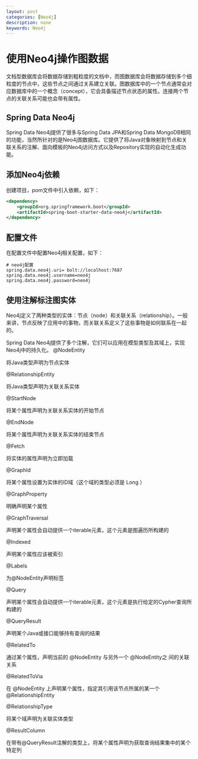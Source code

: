 ```yaml
---
layout: post
categories: [Neo4j]
description: none
keywords: Neo4j
---
```

# 使用Neo4j操作图数据
文档型数据库会将数据存储到粗粒度的文档中，而图数据库会将数据存储到多个细粒度的节点中，这些节点之间通过关系建立关联。图数据库中的一个节点通常会对应数据库中的一个概念（concept），它会具备描述节点状态的属性。连接两个节点的关联关系可能也会带有属性。

## Spring Data Neo4j
Spring Data Neo4j提供了很多与Spring Data JPA和Spring Data MongoDB相同的功能，当然所针对的是Neo4j图数据库。它提供了将Java对象映射到节点和关联关系的注解、面向模板的Neo4j访问方式以及Repository实现的自动化生成功能。

## 添加Neo4j依赖
创建项目，pom文件中引入依赖，如下：
```xml
<dependency>
    <groupId>org.springframework.boot</groupId>
    <artifactId>spring-boot-starter-data-neo4j</artifactId>
</dependency>
```
## 配置文件
在配置文件中配置Neo4j相关配置，如下：
```properties
# neo4j配置
spring.data.neo4j.uri= bolt://localhost:7687
spring.data.neo4j.username=neo4j
spring.data.neo4j.password=neo4j
```

## 使用注解标注图实体
Neo4j定义了两种类型的实体：节点（node）和关联关系（relationship）。一般来讲，节点反映了应用中的事物，而关联关系定义了这些事物是如何联系在一起的。

Spring Data Neo4j提供了多个注解，它们可以应用在模型类型及其域上，实现Neo4j中的持久化。
@NodeEntity


将Java类型声明为节点实体


@RelationshipEntity


将Java类型声明为关联关系实体


@StartNode


将某个属性声明为关联关系实体的开始节点


@EndNode


将某个属性声明为关联关系实体的结束节点


@Fetch


将实体的属性声明为立即加载


@GraphId


将某个属性设置为实体的ID域（这个域的类型必须是  Long ）


@GraphProperty


明确声明某个属性


@GraphTraversal


声明某个属性会自动提供一个iterable元素，这个元素是图遍历所构建的


@Indexed


声明某个属性应该被索引


@Labels


为@NodeEntity声明标签


@Query


声明某个属性会自动提供一个iterable元素，这个元素是执行给定的Cypher查询所构建的


@QueryResult


声明某个Java或接口能够持有查询的结果


@RelatedTo


通过某个属性，声明当前的  @NodeEntity 与另外一个 @NodeEntity之 间的关联关系


@RelatedToVia


在  @NodeEntity 上声明某个属性，指定其引用该节点所属的某一个 @RelationshipEntity


@RelationshipType


将某个域声明为关联实体类型


@ResultColumn


在带有@QueryResult注解的类型上，将某个属性声明为获取查询结果集中的某个特定列








